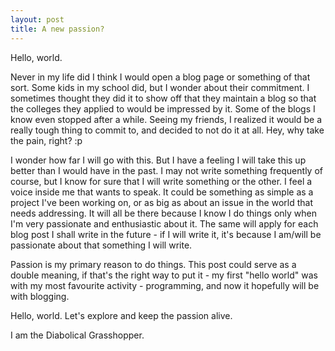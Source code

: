 ```yaml
---
layout: post
title: A new passion?
---
```


Hello, world.

Never in my life did I think I would open a blog page or something of that sort. Some kids in my school did, but I wonder about their commitment. I sometimes thought they did it to show off that they maintain a blog so that the colleges they applied to would be impressed by it. Some of the blogs I know even stopped after a while. Seeing my friends, I realized it would be a really tough thing to commit to, and decided to not do it at all. Hey, why take the pain, right? :p

I wonder how far I will go with this. But I have a feeling I will take this up better than I would have in the past. I may not write something frequently of course, but I know for sure that I will write something or the other. I feel a voice inside me that wants to speak. It could be something as simple as a project I've been working on, or as big as about an issue in the world that needs addressing. It will all be there because I know I do things only when I'm very passionate and enthusiastic about it. The same will apply for each blog post I shall write in the future - if I will write it, it's because I am/will be passionate about that something I will write.

Passion is my primary reason to do things. This post could serve as a double meaning, if that's the right way to put it - my first "hello world" was with my most favourite activity - programming, and now it hopefully will be with blogging.

Hello, world. Let's explore and keep the passion alive.

I am the Diabolical Grasshopper.
